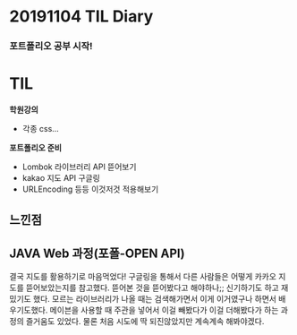 # 20191104 TIL Diary

 ### 포트폴리오 공부 시작!

# **TIL** <br>

**학원강의**
- 각종 css...

**포트폴리오 준비**
- Lombok 라이브러리 API 뜯어보기
- kakao 지도 API 구글링
- URLEncoding 등등 이것저것 적용해보기

## **느낀점** <br>
## JAVA Web 과정(포폴-OPEN API)
결국 지도를 활용하기로 마음먹었다! 구글링을 통해서 다른 사람들은 어떻게 카카오 지도를 뜯어보았는지를 참고했다. 뜯어본 것을 뜯어봤다고 해야하나;; 신기하기도 하고 재밌기도 했다. 모르는 라이브러리가 나올 때는 검색해가면서 이게 이거였구나 하면서 배우기도했다. 메이븐을 사용할 때 주관을 넣어서 이걸 빼봤다가 이걸 더해봤다가 하는 과정의 즐거움도 있었다. 물론 처음 시도에 딱 되진않았지만 계속계속 해봐야겠다.